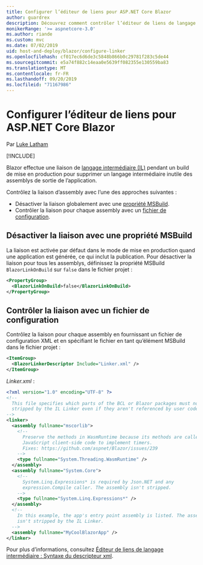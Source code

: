 ```yaml
---
title: Configurer l’éditeur de liens pour ASP.NET Core Blazor
author: guardrex
description: Découvrez comment contrôler l’éditeur de liens de langage intermédiaire (IL) lors de la création d’une application Blazor.
monikerRange: '>= aspnetcore-3.0'
ms.author: riande
ms.custom: mvc
ms.date: 07/02/2019
uid: host-and-deploy/blazor/configure-linker
ms.openlocfilehash: cf017ec6d6de3c5848b866b0c29781f283c5de44
ms.sourcegitcommit: e5a74f882c14eaa0e5639ff082355e130559ba83
ms.translationtype: MT
ms.contentlocale: fr-FR
ms.lasthandoff: 09/20/2019
ms.locfileid: "71167986"
---
```

# <a name="configure-the-linker-for-aspnet-core-blazor"></a>Configurer l’éditeur de liens pour ASP.NET Core Blazor

Par [Luke Latham](https://github.com/guardrex)

[!INCLUDE[](~/includes/blazorwasm-preview-notice.md)]

Blazor effectue une liaison de [langage intermédiaire (IL)](/dotnet/standard/managed-code#intermediate-language--execution) pendant un build de mise en production pour supprimer un langage intermédiaire inutile des assemblys de sortie de l’application.

Contrôlez la liaison d’assembly avec l’une des approches suivantes :

* Désactiver la liaison globalement avec une [propriété MSBuild](#disable-linking-with-a-msbuild-property).
* Contrôler la liaison pour chaque assembly avec un [fichier de configuration](#control-linking-with-a-configuration-file).

## <a name="disable-linking-with-a-msbuild-property"></a>Désactiver la liaison avec une propriété MSBuild

La liaison est activée par défaut dans le mode de mise en production quand une application est générée, ce qui inclut la publication. Pour désactiver la liaison pour tous les assemblys, définissez la propriété MSBuild `BlazorLinkOnBuild` sur `false` dans le fichier projet :

```xml
<PropertyGroup>
  <BlazorLinkOnBuild>false</BlazorLinkOnBuild>
</PropertyGroup>
```

## <a name="control-linking-with-a-configuration-file"></a>Contrôler la liaison avec un fichier de configuration

Contrôlez la liaison pour chaque assembly en fournissant un fichier de configuration XML et en spécifiant le fichier en tant qu’élément MSBuild dans le fichier projet :

```xml
<ItemGroup>
  <BlazorLinkerDescriptor Include="Linker.xml" />
</ItemGroup>
```

*Linker.xml* :

```xml
<?xml version="1.0" encoding="UTF-8" ?>
<!--
  This file specifies which parts of the BCL or Blazor packages must not be
  stripped by the IL Linker even if they aren't referenced by user code.
-->
<linker>
  <assembly fullname="mscorlib">
    <!--
      Preserve the methods in WasmRuntime because its methods are called by 
      JavaScript client-side code to implement timers.
      Fixes: https://github.com/aspnet/Blazor/issues/239
    -->
    <type fullname="System.Threading.WasmRuntime" />
  </assembly>
  <assembly fullname="System.Core">
    <!--
      System.Linq.Expressions* is required by Json.NET and any 
      expression.Compile caller. The assembly isn't stripped.
    -->
    <type fullname="System.Linq.Expressions*" />
  </assembly>
  <!--
    In this example, the app's entry point assembly is listed. The assembly
    isn't stripped by the IL Linker.
  -->
  <assembly fullname="MyCoolBlazorApp" />
</linker>
```

Pour plus d’informations, consultez [Éditeur de liens de langage intermédiaire : Syntaxe du descripteur xml](https://github.com/mono/linker/blob/master/src/linker/README.md#syntax-of-xml-descriptor).
